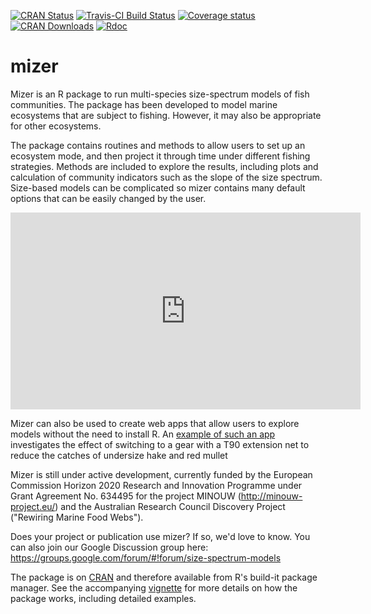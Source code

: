 [![CRAN Status](https://www.r-pkg.org/badges/version/mizer)](https://cran.r-project.org/package=mizer)
[![Travis-CI Build Status](https://travis-ci.org/sizespectrum/mizer.svg?branch=master)](https://travis-ci.org/sizespectrum/mizer)
[![Coverage status](https://codecov.io/gh/gustavdelius/mizer/branch/master/graph/badge.svg)](https://codecov.io/github/gustavdelius/mizer?branch=master)
[![CRAN Downloads](http://cranlogs.r-pkg.org/badges/grand-total/mizer)](https://cran.r-project.org/package=mizer)
[![Rdoc](http://www.rdocumentation.org/badges/version/mizer)](http://www.rdocumentation.org/packages/mizer)

# mizer
Mizer is an R package to run multi-species size-spectrum models of fish
communities. The package has been developed to model marine ecosystems that are
subject to fishing. However, it may also be appropriate for other ecosystems.

The package contains routines and methods to allow users to set up an ecosystem 
mode, and then project it through time under different fishing strategies.
Methods are included to explore the results, including plots and calculation of
community indicators such as the slope of the size spectrum. Size-based models
can be complicated so mizer contains many default options that can be easily
changed by the user.

<iframe width="560" height="315" src="https://www.youtube.com/embed/0RlXqLbFbWc"
frameborder="0" allow="accelerometer; autoplay; encrypted-media; gyroscope; 
picture-in-picture" allowfullscreen></iframe>

Mizer can also be used to create web apps that allow users to explore models
without the need to install R. An [example of such an
app](https://mizer.shinyapps.io/selectivity/) investigates the effect of
switching to a gear with a T90 extension net to reduce the catches of undersize
hake and red mullet

Mizer is still under active development, currently funded by the European
Commission Horizon 2020 Research and Innovation Programme under Grant Agreement
No. 634495 for the project MINOUW (http://minouw-project.eu/) and the Australian
Research Council Discovery Project ("Rewiring Marine Food Webs").

Does your project or publication use mizer? If so, we'd love to know. You can
also join our Google Discussion group here:
https://groups.google.com/forum/#!forum/size-spectrum-models

The package is on [CRAN](https://cran.r-project.org/package=mizer) and therefore
available from R's build-it package manager.
See the accompanying
[vignette](https://cran.r-project.org/web/packages/mizer/vignettes/mizer_vignette.pdf)
for more details on how the package works, including detailed examples.


